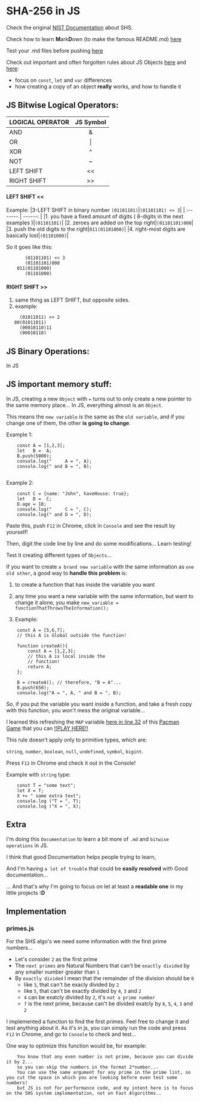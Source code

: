 # SHA-256 in JS
 
Check the original [NIST Documentation](https://csrc.nist.gov/pubs/fips/180-4/upd1/final) about SHS.

Check how to learn **M**ark**D**own (to make the famous README.md) [here](https://www.markdownguide.org/extended-syntax/)

Test your .md files before pushing [here](https://markdownlivepreview.com/)

Check out important and often forgotten rules about JS Objects [here](https://developer.mozilla.org/en-US/docs/Web/JavaScript/Guide/Grammar_and_types) and [here](https://www.w3schools.com/js/js_object_definition.asp):

-  focus on `const`, `let` and `var` differences
- how creating a copy of an object **really** works, and how to handle it





## JS Bitwise Logical Operators:

| LOGICAL OPERATOR  | JS Symbol |
| ------------- |:-------------:|
| AND | &             |
| OR  | \|            |
| XOR | ^             |
| NOT | ~             |
| LEFT SHIFT | <<             |
| RIGHT SHIFT | >>             |


#### LEFT SHIFT  <<
Example:
|3-LEFT SHIFT in binary number `(01101101)`|`(01101101) << 3`|
| :------- | ------: |
|1. you have a fixed amount of digits ( 8-digits in the next examples )|`(01101101)`|
|2. zeroes are added on the top right|`(01101101)000`|
|3. push the old digits to the right|`011(01101000)`|
|4. right-most digits are basically lost|`(01101000)`|

So it goes like this:
```
       (01101101) << 3
       (01101101)000
    011(01101000)
       (01101000)
```


#### RIGHT SHIFT >>
1. same thing as LEFT SHIFT, but opposite sides.
2. example:
```
     (01011011) >> 2
   00(01011011)
     (00010110)11
     (00010110)
```

## JS Binary Operations:
In JS



## JS important memory stuff:
In JS, creating a new `Object` with `=` turns out to only create a new pointer to the same memory place...
In JS, everything almost is an `Object`.


This means the `new variable` is the same as the
`old variable`, and if you change one of them, the
other **is going to change**.

Example 1:
```
    const A = [1,2,3];
    let   B =  A;
    B.push(5000);
    console.log("     A = ", A);
    console.log(" and B = ", B);
    
```

Example 2:
```
    const C = {name: "John", haveHouse: true};
    let   D =  C;
    D.age = 18;
    console.log("     C = ", C);
    console.log(" and D = ", D);
```

Paste this, push `F12` in Chrome, click in `Console` and see the result by yourself!

Then, digit the code line by line and do some modifications... Learn testing!

Test it creating different types of `Objects`...


If you want to create `a brand new variable` with the same information as `one old other`, a good way to **handle this problem** is:

1. to create a function that has inside the variable you want

2. any time you want a new variable with the same information, but want to change
it alone, you make `new_variable = functionThatThrowsTheInformation();`

3. Example:
```
    const A = [5,6,7];
    // this A is Global outside the function!
    
    function createA(){
        const A = [1,2,3];
        // this A is local inside the
        // function!
        return A;
    };
    
    B = createA(); // therefore, "B = A"...
    B.push(650);
    console.log("A = ", A, " and B = ", B);
```

So, if you put the variable you want inside a function, and take a fresh copy with this function, you won't mess the original variable...

I learned this refreshing the `MAP` variable [here in line 32](https://github.com/invsbl3/pacman/blob/main/js/map.js) of this [Pacman Game](https://github.com/invsbl3/pacman) that you can [!!PLAY HERE!!](https://invsbl3.github.io/pacman/)


This rule doesn't apply only to primitive types, which are:

`string`, `number`, `boolean`, `null`, `undefined`, `symbol`, `bigint`.

Press `F12` in Chrome and check it out in the Console!

Example with `string` type:
```
    const T = "some text";
    let X = T;
    X += " some extra text";
    console.log ("T = ", T);
    console.log ("X = ", X);
```


## Extra

I'm doing this `Documentation` to learn a bit more of `.md` and `bitwise operations` in JS.

I think that good Documentation helps people trying to learn,

And I'm having `a lot of trouble` that could be **easily resolved** with
Good documentation...

... And that's why I'm going to focus on let at least a **readable one** in my little projects **:D**



## Implementation

### primes.js

 For the SHS algo's we need some information with the first prime numbers...
 
- Let's consider `2` as the first prime
- The `next primes` are Natural Numbers that can't be `exactly divided` by any smaller number greater than `1`
- By `exactly divided` I mean that the remainder of the division should be `0`
   - like `3`, that can't be exacly divided by `2`
   - like `5`, that can't be exactly divided by `4`, `3` and `2`
   - `4` can be exatcly divided by `2`, it's `not a prime number`
   - `7` is the next prime, because can't be divided exatcly by `6`, `5`, `4`, `3` and `2`
   
I implemented a function to find the first primes.
Feel free to change it and test anything about it.
As it's in js, you can simply run the code and press `F12` in Chrome, and go to `Console` to check and test...

One way to optimize this function would be, for example:
```
    You know that any even number is not prime, because you can divide it by 2...
    so you can skip the numbers in the format 2*number...
    You can use the same argument for any prime in the prime list, so you cut the space in which you are looking before even test some numbers!
    but JS is not for performance code, and my intent here is to focus on the SHS system implementation, not on Fast Algorithms..
```